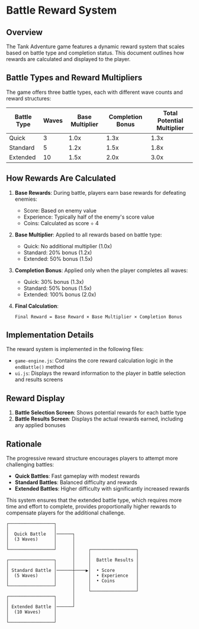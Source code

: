 # Battle Reward System

## Overview

The Tank Adventure game features a dynamic reward system that scales based on battle type and completion status. This document outlines how rewards are calculated and displayed to the player.

## Battle Types and Reward Multipliers

The game offers three battle types, each with different wave counts and reward structures:

| Battle Type | Waves | Base Multiplier | Completion Bonus | Total Potential Multiplier |
|-------------|-------|----------------|-----------------|----------------------------|
| Quick       | 3     | 1.0x           | 1.3x            | 1.3x                       |
| Standard    | 5     | 1.2x           | 1.5x            | 1.8x                       |
| Extended    | 10    | 1.5x           | 2.0x            | 3.0x                       |

## How Rewards Are Calculated

1. **Base Rewards**: During battle, players earn base rewards for defeating enemies:
   - Score: Based on enemy value
   - Experience: Typically half of the enemy's score value
   - Coins: Calculated as score ÷ 4

2. **Base Multiplier**: Applied to all rewards based on battle type:
   - Quick: No additional multiplier (1.0x)
   - Standard: 20% bonus (1.2x)
   - Extended: 50% bonus (1.5x)

3. **Completion Bonus**: Applied only when the player completes all waves:
   - Quick: 30% bonus (1.3x)
   - Standard: 50% bonus (1.5x)
   - Extended: 100% bonus (2.0x)

4. **Final Calculation**:
   ```
   Final Reward = Base Reward × Base Multiplier × Completion Bonus
   ```

## Implementation Details

The reward system is implemented in the following files:

- `game-engine.js`: Contains the core reward calculation logic in the `endBattle()` method
- `ui.js`: Displays the reward information to the player in battle selection and results screens

## Reward Display

1. **Battle Selection Screen**: Shows potential rewards for each battle type
2. **Battle Results Screen**: Displays the actual rewards earned, including any applied bonuses

## Rationale

The progressive reward structure encourages players to attempt more challenging battles:

- **Quick Battles**: Fast gameplay with modest rewards
- **Standard Battles**: Balanced difficulty and rewards
- **Extended Battles**: Higher difficulty with significantly increased rewards

This system ensures that the extended battle type, which requires more time and effort to complete, provides proportionally higher rewards to compensate players for the additional challenge.

```
┌─────────────────┐
│                 │
│  Quick Battle   │──────┐
│  (3 Waves)      │      │
│                 │      │
└─────────────────┘      │     ┌─────────────────┐
                         │     │                 │
┌─────────────────┐      │     │  Battle Results │
│                 │      │     │                 │
│ Standard Battle │──────┼────▶│  • Score        │
│  (5 Waves)      │      │     │  • Experience   │
│                 │      │     │  • Coins        │
└─────────────────┘      │     │                 │
                         │     └─────────────────┘
┌─────────────────┐      │
│                 │      │
│ Extended Battle │──────┘
│  (10 Waves)     │
│                 │
└─────────────────┘
```
